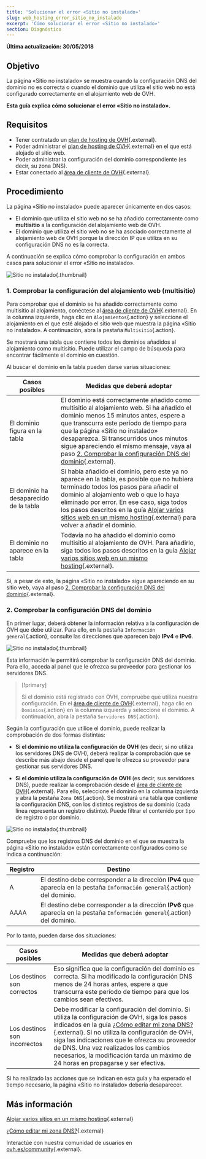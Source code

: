 ```yaml
---
title: 'Solucionar el error «Sitio no instalado»'
slug: web_hosting_error_sitio_no_instalado
excerpt: 'Cómo solucionar el error «Sitio no instalado»'
section: Diagnóstico
---
```


**Última actualización: 30/05/2018**

## Objetivo

La página «Sitio no instalado» se muestra cuando la configuración DNS del dominio no es correcta o cuando el dominio que utiliza el sitio web no está configurado correctamente en el alojamiento web de OVH.

**Esta guía explica cómo solucionar el error «Sitio no instalado».**

## Requisitos

- Tener contratado un [plan de hosting de OVH](https://www.ovh.es/hosting/){.external}.
- Poder administrar el [plan de hosting de OVH](https://www.ovh.es/hosting/){.external} en el que está alojado el sitio web.
- Poder administrar la configuración del dominio correspondiente (es decir, su zona DNS).
- Estar conectado al [área de cliente de OVH](https://www.ovh.com/auth/?action=gotomanager&from=https://www.ovh.es/&ovhSubsidiary=es){.external}.

## Procedimiento

La página «Sitio no instalado» puede aparecer únicamente en dos casos:

- El dominio que utiliza el sitio web no se ha añadido correctamente como **multisitio** a la configuración del alojamiento web de OVH.
- El dominio que utiliza el sitio web no se ha asociado correctamente al alojamiento web de OVH porque la dirección IP que utiliza en su configuración DNS no es la correcta.

A continuación se explica cómo comprobar la configuración en ambos casos para solucionar el error «Sitio no instalado».

![Sitio no instalado](images/site-not-installed-webpage.png){.thumbnail}

### 1. Comprobar la configuración del alojamiento web (multisitio)

Para comprobar que el dominio se ha añadido correctamente como multisitio al alojamiento, conéctese al [área de cliente de OVH](https://www.ovh.com/auth/?action=gotomanager&from=https://www.ovh.es/&ovhSubsidiary=es){.external}. En la columna izquierda, haga clic en `Alojamientos`{.action} y seleccione el alojamiento en el que esté alojado el sitio web que muestra la página «Sitio no instalado». A continuación, abra la pestaña `Multisitio`{.action}.

Se mostrará una tabla que contiene todos los dominios añadidos al alojamiento como multisitio. Puede utilizar el campo de búsqueda para encontrar fácilmente el dominio en cuestión.

Al buscar el dominio en la tabla pueden darse varias situaciones:

|Casos posibles|Medidas que deberá adoptar|
|---|---|
|El dominio figura en la tabla|El dominio está correctamente añadido como multisitio al alojamiento web. Si ha añadido el dominio menos 15 minutos antes, espere a que transcurra este período de tiempo para que la página «Sitio no instalado» desaparezca. Si transcurridos unos minutos sigue apareciendo el mismo mensaje, vaya al paso [2. Comprobar la configuración DNS del dominio](https://docs.ovh.com/es/hosting/web_hosting_error_sitio_no_instalado/#2-comprobar-la-configuracion-dns-del-dominio){.external}.|
|El dominio ha desaparecido de la tabla|Si había añadido el dominio, pero este ya no aparece en la tabla, es posible que no hubiera terminado todos los pasos para añadir el dominio al alojamiento web o que lo haya eliminado por error. En ese caso, siga todos los pasos descritos en la guía [Alojar varios sitios web en un mismo hosting](https://docs.ovh.com/es/hosting/configurar-un-multisitio-en-un-alojamiento-web/){.external} para volver a añadir el dominio.|
|El dominio no aparece en la tabla|Todavía no ha añadido el dominio como multisitio al alojamiento de OVH. Para añadirlo, siga todos los pasos descritos en la guía [Alojar varios sitios web en un mismo hosting](https://docs.ovh.com/es/hosting/configurar-un-multisitio-en-un-alojamiento-web/){.external}.|

Si, a pesar de esto, la página «Sitio no instalado» sigue apareciendo en su sitio web, vaya al paso [2. Comprobar la configuración DNS del dominio](https://docs.ovh.com/es/hosting/web_hosting_error_sitio_no_instalado/#2-comprobar-la-configuracion-dns-del-dominio){.external}.

### 2. Comprobar la configuración DNS del dominio

En primer lugar, deberá obtener la información relativa a la configuración de OVH que debe utilizar. Para ello, en la pestaña `Información general`{.action}, consulte las direcciones que aparecen bajo **IPv4** e **IPv6**.

![Sitio no instalado](images/site-not-installed-know-a-records.png){.thumbnail}

Esta información le permitirá comprobar la configuración DNS del dominio. Para ello, acceda al panel que le ofrezca su proveedor para gestionar los servidores DNS.

> [!primary]
>
> Si el dominio está registrado con OVH, compruebe que utiliza nuestra configuración. En el [área de cliente de OVH](https://www.ovh.com/auth/?action=gotomanager&from=https://www.ovh.es/&ovhSubsidiary=es){.external}, haga clic en` Dominios`{.action} en la columna izquierda y seleccione el dominio. A continuación, abra la pestaña `Servidores DNS`{.action}.
>

Según la configuración que utilice el dominio, puede realizar la comprobación de dos formas distintas:

- **Si el dominio no utiliza la configuración de OVH** (es decir, si no utiliza los servidores DNS de OVH), deberá realizar la comprobación que se describe más abajo desde el panel que le ofrezca su proveedor para gestionar sus servidores DNS.

- **Si el dominio utiliza la configuración de OVH** (es decir, sus servidores DNS), puede realizar la comprobación desde el [área de cliente de OVH](https://www.ovh.com/auth/?action=gotomanager&from=https://www.ovh.es/&ovhSubsidiary=es){.external}. Para ello, seleccione el dominio en la columna izquierda y abra la pestaña `Zona DNS`{.action}. Se mostrará una tabla que contiene la configuración DNS, con los distintos registros de su dominio (cada línea representa un registro distinto). Puede filtrar el contenido por tipo de registro o por dominio.

![Sitio no instalado](images/site-not-installed-edit-ovh-dns-zone.png){.thumbnail}

Compruebe que los registros DNS del dominio en el que se muestra la página «Sitio no instalado» están correctamente configurados como se indica a continuación:

|Registro|Destino|
|---|---|
|A|El destino debe corresponder a la dirección **IPv4** que aparecía en la pestaña `Información general`{.action} del dominio.|
|AAAA|El destino debe corresponder a la dirección **IPv6** que aparecía en la pestaña `Información general`{.action} del dominio.|

Por lo tanto, pueden darse dos situaciones:

|Casos posibles|Medidas que deberá adoptar|
|---|---|
|Los destinos son correctos|Eso significa que la configuración del dominio es correcta. Si ha modificado la configuración DNS menos de 24 horas antes, espere a que transcurra este período de tiempo para que los cambios sean efectivos.|
|Los destinos son incorrectos|Debe modificar la configuración del dominio. Si utiliza la configuración de OVH, siga los pasos indicados en la guía [¿Cómo editar mi zona DNS?](https://docs.ovh.com/es/domains/web_hosting_como_editar_mi_zona_dns/){.external}. Si no utiliza la configuración de OVH, siga las indicaciones que le ofrezca su proveedor de DNS. Una vez realizados los cambios necesarios, la modificación tarda un máximo de 24 horas en propagarse y ser efectiva.|

Si ha realizado las acciones que se indican en esta guía y ha esperado el tiempo necesario, la página «Sitio no instalado» debería desaparecer.

## Más información 

[Alojar varios sitios en un mismo hosting](https://docs.ovh.com/es/hosting/configurar-un-multisitio-en-un-alojamiento-web/){.external}

[¿Cómo editar mi zona DNS?](https://docs.ovh.com/es/domains/web_hosting_como_editar_mi_zona_dns/){.external}

Interactúe con nuestra comunidad de usuarios en [ovh.es/community](https://www.ovh.es/community/){.external}.
